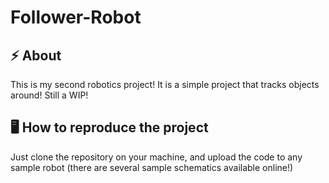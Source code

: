 # Follower-Robot

## :zap: About
This is my second robotics project! It is a simple project that tracks objects around! Still a WIP!

## :desktop_computer: How to reproduce the project
Just clone the repository on your machine, and upload the code to any sample robot (there are several sample schematics available online!)
